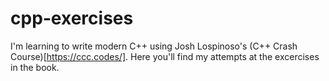 # cpp-exercises
I'm learning to write modern C++ using Josh Lospinoso's
(C++ Crash Course)[https://ccc.codes/]. Here you'll find my attempts 
at the excercises in the book.
